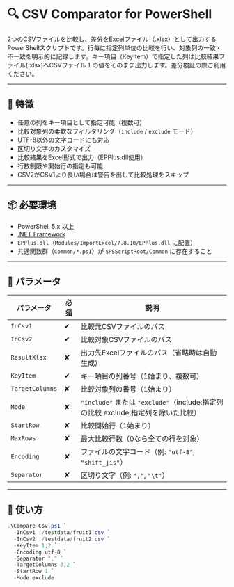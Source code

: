 # 🔍 CSV Comparator for PowerShell

2つのCSVファイルを比較し、差分をExcelファイル（.xlsx）として出力するPowerShellスクリプトです。行毎に指定列単位の比較を行い、対象列の一致・不一致を明示的に記録します。キー項目（KeyItem）で指定した列は比較結果ファイル(.xlsx)へCSVファイル１の値をそのまま出力します。差分検証の際ご利用ください。

---

## 🧰 特徴

- 任意の列をキー項目として指定可能（複数可）
- 比較対象列の柔軟なフィルタリング（`include` / `exclude` モード）
- UTF-8以外の文字コードにも対応
- 区切り文字のカスタマイズ
- 比較結果をExcel形式で出力（EPPlus.dll使用）
- 行数制限や開始行の指定も可能
- CSV2がCSV1より長い場合は警告を出して比較処理をスキップ

---

## 📦 必要環境

- PowerShell 5.x 以上
- [.NET Framework](https://dotnet.microsoft.com/)
- `EPPlus.dll`（`Modules/ImportExcel/7.8.10/EPPlus.dll` に配置）
- 共通関数群（`Common/*.ps1`）が `$PSScriptRoot/Common` に存在すること

---
## 🚀 パラメータ

| パラメータ     | 必須 | 説明                                                                 |
|---------------|------|----------------------------------------------------------------------|
| `InCsv1`        | ✔    | 比較元CSVファイルのパス                                               |
| `InCsv2`        | ✔    | 比較対象CSVファイルのパス                                             |
| `ResultXlsx`    | ✘    | 出力先Excelファイルのパス（省略時は自動生成）                         |
| `KeyItem`       | ✔    | キー項目の列番号（1始まり、複数可）                                   |
| `TargetColumns` | ✘    | 比較対象列の番号（1始まり）                                           |
| `Mode`          | ✘    | `"include"` または `"exclude"`（include:指定列の比較  exclude:指定列を除いた比較）|
| `StartRow`      | ✘    | 比較開始行（1始まり）                                                 |
| `MaxRows`       | ✘    | 最大比較行数（0なら全ての行を対象）                                    |
| `Encoding`      | ✘    | ファイルの文字コード（例: `"utf-8"`, `"shift_jis"`）                  |
| `Separator`     | ✘    | 区切り文字（例: `","`, `"\t"`）                                       |

---

## 🚀 使い方

```powershell
.\Compare-Csv.ps1 `
  -InCsv1 ./testdata/fruit1.csv `
  -InCsv2 ./testdata/fruit2.csv `
  -KeyItem 1,2 `
  -Encoding utf-8 `
  -Separator "," `
  -TargetColumns 3,2 `
  -StartRow 1 `
  -Mode exclude
